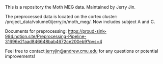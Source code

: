This is a repository the Moth MEG data. Maintained by Jerry Jin.

The preprocessed data is located on the cortex cluster: /project_data/volume0/jerryjin/moth_meg/. Now includes subject A and C.

Documents for preprocessing: https://proud-sink-994.notion.site/Preprocessing-Pipeline-31696e21aad846648bab4672ce200eb9?pvs=4

Feel free to contact jerryjin@andrew.cmu.edu for any questions or potential improvements!